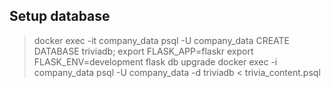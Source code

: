  
## Setup database

> docker exec -it company_data psql -U company_data
> CREATE DATABASE triviadb;
> export FLASK_APP=flaskr
> export FLASK_ENV=development
> flask db upgrade
> docker exec -i company_data psql -U company_data -d triviadb < trivia_content.psql